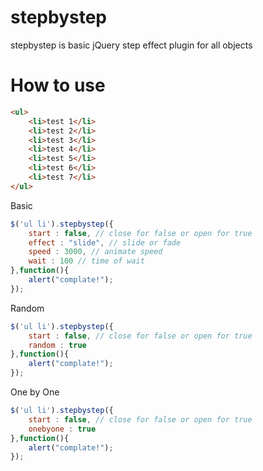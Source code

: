 stepbystep
==========

stepbystep is basic jQuery step effect plugin for all objects

How to use
==========

```html
<ul>
	<li>test 1</li>
	<li>test 2</li>
	<li>test 3</li>
	<li>test 4</li>
	<li>test 5</li>
	<li>test 6</li>
	<li>test 7</li>
</ul>
```

Basic
```js
$('ul li').stepbystep({
	start : false, // close for false or open for true
	effect : "slide", // slide or fade
	speed : 3000, // animate speed
	wait : 100 // time of wait
},function(){
	alert("complate!");
});
```
Random
```js
$('ul li').stepbystep({
	start : false, // close for false or open for true
	random : true
},function(){
	alert("complate!");
});
```
One by One
```js
$('ul li').stepbystep({
	start : false, // close for false or open for true
	onebyone : true
},function(){
	alert("complate!");
});
```

